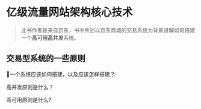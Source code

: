 # 亿级流量网站架构核心技术
> 此书作者是来自京东，书中所述以京东商城的交易系统为背景讲解如何搭建一个**高可用高并发**系统。

## 交易型系统的一些原则

一个系统应该如何搭建，以及应该怎样搭建？

高并发原则是什么？

高可用原则是什么?
